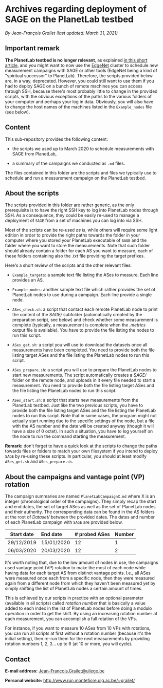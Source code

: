 # Archives regarding deployment of SAGE on the PlanetLab testbed

*By Jean-François Grailet (last updated: March 31, 2021)*

## Important remark

**The PlanetLab testbed is no longer relevant**, as explained 
[in this short article](https://www.systemsapproach.org/blog/its-been-a-fun-ride), and you might 
want to now use the [EdgeNet](https://edge-net.org/) cluster to schedule new measurement campaigns 
with SAGE or other tools (EdgeNet being a kind of "spiritual successor" to PlanetLab). Therefore, 
the scripts provided below are, in a way, deprecated. However, you could still want to use them 
if you had to deploy SAGE on a bunch of remote machines you can access through SSH, because 
there's most probably little to change in the provided scripts, with the obvious exceptions of the 
paths to the various folders of your computer and perhaps your log in data. Obviously, you will 
also have to change the host names of the machines listed in the `Example_nodes` file (see below).

## Content

This sub-repository provides the following content:

* the scripts we used up to March 2020 to schedule measurements with SAGE from PlanetLab,

* a summary of the campaigns we conducted as `.md` files.

The files contained in this folder are the scripts and files we typically use to schedule and run 
a measurement campaign on the PlanetLab testbed.

## About the scripts

The scripts provided in this folder are rather generic, as the only prerequisite is to have the 
right SSH key to log into PlanetLab nodes through SSH. As a consequence, they could be easily 
re-used to manage a deployment of `SAGE` from a set of machines you can log into via SSH.

Most of the scripts can be re-used _as is_, while others will require some light edition in order 
to provide the right paths towards the folder in your computer where you stored your PlanetLab 
executable of `SAGE` and the folder where you want to store the measurements. Note that such 
folder should already contain a folder for each AS you want to measure, each of these folders 
containing also the *.txt* file providing the target prefixes.

Here's a short review of the scripts and the other relevant files:

* `Example_targets`: a sample text file listing the ASes to measure. Each line provides an AS.

* `Example_nodes`: another sample text file which rather provides the set of PlanetLab nodes to 
  use during a campaign. Each line provide a single node.

* `ASes_check.sh`: a script that contact each remote PlanetLab node to print the content of the 
  *SAGE/* subfolder (automatically created by the preparation script, see below) and check whether 
  some measurement is complete (typically, a measurement is complete when the *.metrics* output 
  file is available). You have to provide the file listing the nodes to run this script.

* `ASes_get.sh`: a script you will use to download the datasets once all measurements have been 
  completed. You need to provide both the file listing target ASes and the file listing the 
  PlanetLab nodes to run this script.

* `ASes_prepare.sh`: a script you will use to prepare the PlanetLab nodes to start new 
  measurements. The script automatically creates a *SAGE/* folder on the remote node, and uploads 
  in it every file needed to start a measurement. You need to provide both the file listing target 
  ASes and the file listing the PlanetLab nodes to run this script.

* `ASes_start.sh`: a script that starts new measurements from the PlanetLab testbed. Just like 
  the two previous scripts, you have to provide both the file listing target ASes and the file 
  listing the PlanetLab nodes to run this script. Note that in some cases, the program might not 
  actually start running due to the specific settings of the node, but a file with the AS number 
  and the date will be created anyway (though it will have a size of 0 octet). In such a 
  situation, you have to log yourself on the node to run the command starting the measurement.

**Remark:** don't forget to have a quick look at the scripts to change the paths towards files 
or folders to match your own filesystem if you intend to deploy `SAGE` by re-using these scripts. 
In particular, you should at least modify `ASes_get.sh` and `ASes_prepare.sh`.

## About the campaigns and vantage point (VP) rotation

The campaign summaries are named `PlanetLabCampaignX.md` where X is an integer (chronological 
order of the campaigns). They simply recap the start and end dates, the set of target ASes as well 
as the set of PlanetLab nodes and their authority. The corresponding data can be found in the AS 
folders at the root of *Dataset/* between the provided dates. The dates and number of each 
PlanetLab campaign with `SAGE` are provided below.

|  Start date  |  End date  |  # probed ASes  |  Number  |
| :----------: | :--------- | :-------------- | :------- |
| 29/12/2019   | 15/01/2020 | 12              | 1        |
| 06/03/2020   | 20/03/2020 | 12              | 2        |

It's worth noting that, due to the low amount of nodes in use, the campaigns used vantage point 
(VP) rotation to make the most of each node while having data for each target AS from distinct 
vantage points. I.e., all ASes were measured once each from a specific node, then they were 
measured again from a different node from which they haven't been measured yet by simply shifting 
the list of PlanetLab nodes a certain amount of times.

This is achieved by our scripts in practice with an optional parameter (available in all scripts) 
called _rotation number_ that is basically a value added to each index in the list of PlanetLab 
nodes before doing a modulo operation in order to get the shift. By using an increasing rotation 
number at each measurement, you can accomplish a full rotation of the VPs.

For instance, if you want to measure 10 ASes from 10 VPs with rotations, you can run all scripts 
at first without a rotation number (because it's the initial setting), then re-run them for the 
next measurements by providing rotation numbers 1, 2, 3... up to 9 (at 10 or more, you will 
cycle).

## Contact

**E-mail address:** Jean-Francois.Grailet@uliege.be

**Personal website:** http://www.run.montefiore.ulg.ac.be/~grailet/
